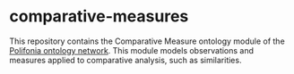# comparative-measures
This repository contains the Comparative Measure ontology module of the [Polifonia ontology network](https://github.com/polifonia-project/ON).
This module models observations and measures applied to comparative analysis, such as similarities.
